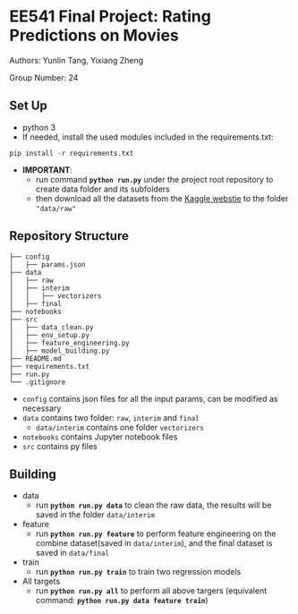# EE541 Final Project:  Rating Predictions on Movies
Authors: Yunlin Tang, Yixiang Zheng

Group Number: 24

## Set Up
- python 3
- If needed, install the used modules included in the requirements.txt:
```
pip install -r requirements.txt
```
- **IMPORTANT**:
  - run command **`python run.py`** under the project root repository to create data folder and its subfolders
  - then download all the datasets from the [Kaggle webstie](https://www.kaggle.com/datasets/rounakbanik/the-movies-dataset?select=ratings_small.csv) to the folder `"data/raw"`


## Repository Structure
```
├── config
│   ├── params.json
├── data
│   ├── raw
│   ├── interim
│   │   ├── vectorizers
│   ├── final
├── notebooks
├── src
│   ├── data_clean.py
│   ├── env_setup.py
│   ├── feature_engineering.py
│   ├── model_building.py
├── README.md
├── requirements.txt
├── run.py
└── .gitignore
```

- `config` contains json files for all the input params, can be modified as necessary
- `data` contains two folder: `raw`, `interim` and `final`
  - `data/interim` contains one folder `vectorizers`
- `notebooks` contains Jupyter notebook files
- `src` contains py files


## Building
- data
  - run **`python run.py data`** to clean the raw data, the results will be saved in the folder `data/interim`
- feature
  - run **`python run.py feature`** to perform feature engineering on the combine dataset(saved in `data/interim`), and the final dataset is saved in `data/final`
- train
  - run **`python run.py train`** to train two regression models
- All targets
  - run **`python run.py all`** to perform all above targers (equivalent command: **`python run.py data feature train`**)